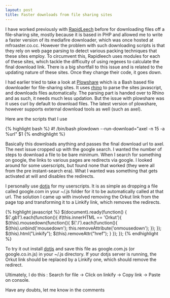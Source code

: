 ```yaml
---
layout: post
title: Faster downloads from file sharing sites
---
```


I have worked previously with [RapidLeech][rl] before for downloading files off a file-sharing site, mostly because it is based in PHP and allowed me to write a faster version of its mediafire downloader, which was once hosted at mfroaster.co.cc. However the problem with such downloading scripts is that they rely on web page parsing to detect various packing techniques that these sites employ. To circumvent this, Rapidleech uses modules for each of these sites, which tackle the difficulty of using regexes to calculate the final download link. There is a big shortfall to this issue and is related to the updating nature of these sites. Once they change their code, it goes down.

I had earlier tried to take a look at [Plowshare][ps] which is a Bash based file downloader for file-sharing sites. It uses [rhino][r] to parse the sites javascript, and downloads files automatically. The parsing part is handed over to Rhino and as such, it needs much less updation. But the issue with plowshare was it uses curl by default to download files. The latest version of plowshare, however supports external download tools as well (such as axel). 

Here are the scripts that I use

{% highlight bash %}
#! /bin/bash
plowdown --run-download="axel -n 15 -a  %url" $1
{% endhighlight %}

Basically this downloads anything and passes the final download url to axel. The next issue cropped up with the google search. I wanted the number of steps to download a file to be bare minimum. When I search for something on google, the links to various pages are redirects via google. I looked around for some userscripts, but found none that worked (they were all from the pre instant-search era). What I wanted was something that gets activated at will and disables the redirects.

I personally use [dotjs][d] for my userscripts. It is as simple as dropping a file called google.com in your ~/.js folder for it to be automatically called at that url. The solution I came up with involved removing the Orkut link from the page top and transforming it to a Linkify link, which removes the redirects.

{% highlight javascript %}
$(document).ready(function() {
  $('.gb1').each(function(){
    if(this.innerHTML == 'Orkut'){
      $(this).mousedown(function(){
        $('.l').each(function(){
          $(this).unbind('mousedown');
          this.removeAttribute('onmousedown');
        });
      });
      $(this).html("Linkify");
      $(this).removeAttr("href");
    }
  });
});
{% endhighlight %}

To try it out install [dotjs][d] and save this file as google.com.js (or google.co.in.js) in your ~/.js directory. If your dotjs server is running, the Orkut link should be replaced by a Linkify one, which should remove the redirect.

Ultimately, I do this :
Search for file -> Click on linkify -> Copy link -> Paste on console. 

Have any doubts, let me know in the comments

[d]: http://defunkt.io/dotjs/
[r]: apt://rhino
[ps]: http://code.google.com/p/plowshare/
[rl]: http://rapidleech.googlecode.com/
